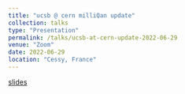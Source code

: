 ```yaml
---
title: "ucsb @ cern milliQan update"
collection: talks
type: "Presentation"
permalink: /talks/ucsb-at-cern-update-2022-06-29
venue: "Zoom"
date: 2022-06-29
location: "Cessy, France"
---
```


[slides](https://docs.google.com/presentation/d/1O197ea8m_xHa-uwKEiXABDubxNsUU_BnfqqssRsIOss/edit?usp=sharing)
